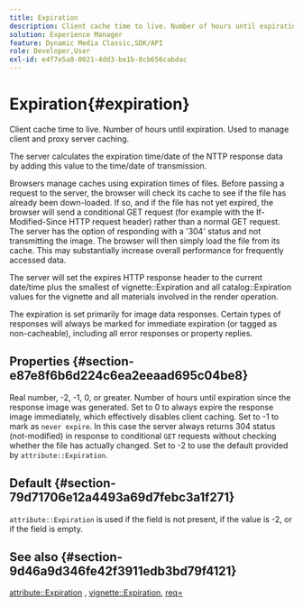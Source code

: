 ```yaml
---
title: Expiration
description: Client cache time to live. Number of hours until expiration. Used to manage client and proxy server caching.
solution: Experience Manager
feature: Dynamic Media Classic,SDK/API
role: Developer,User
exl-id: e4f7e5a8-0021-4dd3-be1b-8cb656cabdac
---
```

# Expiration{#expiration}

Client cache time to live. Number of hours until expiration. Used to manage client and proxy server caching.

The server calculates the expiration time/date of the NTTP response data by adding this value to the time/date of transmission.

Browsers manage caches using expiration times of files. Before passing a request to the server, the browser will check its cache to see if the file has already been down-loaded. If so, and if the file has not yet expired, the browser will send a conditional GET request (for example with the If-Modified-Since HTTP request header) rather than a normal GET request. The server has the option of responding with a '304' status and not transmitting the image. The browser will then simply load the file from its cache. This may substantially increase overall performance for frequently accessed data.

The server will set the expires HTTP response header to the current date/time plus the smallest of vignette::Expiration and all catalog::Expiration values for the vignette and all materials involved in the render operation.

The expiration is set primarily for image data responses. Certain types of responses will always be marked for immediate expiration (or tagged as non-cacheable), including all error responses or property replies.

## Properties {#section-e87e8f6b6d224c6ea2eeaad695c04be8}

Real number, -2, -1, 0, or greater. Number of hours until expiration since the response image was generated. Set to 0 to always expire the response image immediately, which effectively disables client caching. Set to -1 to mark as `never expire`. In this case the server always returns 304 status (not-modified) in response to conditional `GET` requests without checking whether the file has actually changed. Set to -2 to use the default provided by `attribute::Expiration`.

## Default {#section-79d71706e12a4493a69d7febc3a1f271}

`attribute::Expiration` is used if the field is not present, if the value is -2, or if the field is empty.

## See also {#section-9d46a9d346fe42f3911edb3bd79f4121}

[attribute::Expiration](../../../../../ir-api/material-cat/image-rendering-api-ref/c-ir-material-catalog/c-ir-attributes-reference/r-ir-expiration.md#reference-0f68ad8199c64bd4bc8d27dd78b7d996) , [vignette::Expiration](../../../../../ir-api/material-cat/image-rendering-api-ref/c-ir-material-catalog/c-ir-vignette-map-reference/r-ir-expiration-vignette.md#reference-df80829da93e4c0ab3f97a1792d9c74c), [req=](../../../../../ir-api/http-protocol/image-rendering-api-ref/c-ir-http-protocol-ref/c-ir-http-protocol-command-reference/r-ir-req.md#reference-792b1a663fb64261bd2de2a209b847fb)
